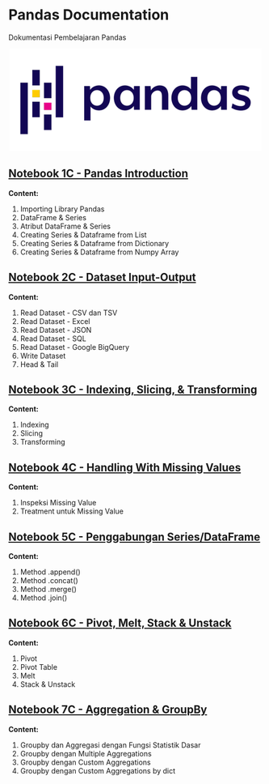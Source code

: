 # **Pandas Documentation**
Dokumentasi Pembelajaran Pandas

<p align="center">
  <img src="https://github.com/dikoharyadhanto/Pandas-Documentation/blob/7876d6cc8031da8bfa106d4eda49a91b1e6e1c27/pandas.png" />
</p>

## [Notebook 1C - Pandas Introduction](https://github.com/dikoharyadhanto/Pandas-Documentation/blob/7876d6cc8031da8bfa106d4eda49a91b1e6e1c27/001_Pendahuluan_Pandas.ipynb)

**Content:**

1. Importing Library Pandas
2. DataFrame & Series
3. Atribut DataFrame & Series
4. Creating Series & Dataframe from List
5. Creating Series & Dataframe from Dictionary
6. Creating Series & Dataframe from Numpy Array

## [Notebook 2C - Dataset Input-Output](https://github.com/dikoharyadhanto/Pandas-Documentation/blob/8601bcbe7efa44937bc11951b2d2b42151db0741/002-Dataset_Input_Output.ipynb)

**Content:**

1. Read Dataset - CSV dan TSV
2. Read Dataset - Excel
3. Read Dataset - JSON
4. Read Dataset - SQL
5. Read Dataset - Google BigQuery
6. Write Dataset
7. Head & Tail

## [Notebook 3C - Indexing, Slicing, & Transforming](https://github.com/dikoharyadhanto/Pandas-Documentation/blob/361fe84e595ce2985218c8101ad3b2850932e8c5/003_Indexing_Slicing_Transforming.ipynb)

**Content:**

1. Indexing
2. Slicing
3. Transforming

## [Notebook 4C - Handling With Missing Values](https://github.com/dikoharyadhanto/Pandas-Documentation/blob/4e9a3a4477c14d2292b0d302cdbafd5a5c0e0e50/004-Handling_With_Missing_Values.ipynb)

**Content:**

1. Inspeksi Missing Value
2. Treatment untuk Missing Value

## [Notebook 5C - Penggabungan Series/DataFrame](https://github.com/dikoharyadhanto/Pandas-Documentation/blob/058a6708ed002a708ba265c5eea94b9ca7edaf08/005-Penggabungan_Series_DataFrame.ipynb)

**Content:**

1. Method .append()
2. Method .concat()
3. Method .merge()
4. Method .join()

## [Notebook 6C - Pivot, Melt, Stack & Unstack](https://github.com/dikoharyadhanto/Pandas-Documentation/blob/f28de2e54742cb7d91589e704826867bea658630/006-Pivot_Melt_Stack_Unstack.ipynb)

**Content:**

1. Pivot
2. Pivot Table
3. Melt
4. Stack & Unstack

## [Notebook 7C - Aggregation & GroupBy](https://github.com/dikoharyadhanto/Pandas-Documentation/blob/eda0586741a5f5380a44f4b2e79c3df0554899fc/007_Aggregation_GroupBy.ipynb)

**Content:**

1. Groupby dan Aggregasi dengan Fungsi Statistik Dasar
2. Groupby dengan Multiple Aggregations
3. Groupby dengan Custom Aggregations
4. Groupby dengan Custom Aggregations by dict
